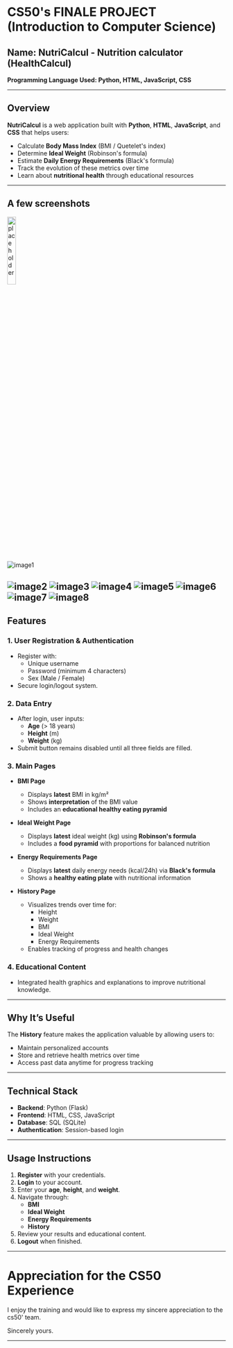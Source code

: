 # CS50's FINALE PROJECT (Introduction to Computer Science)

## Name: NutriCalcul - Nutrition calculator (HealthCalcul)

**Programming Language Used: Python, HTML, JavaScript, CSS**

---

## Overview
**NutriCalcul** is a web application built with **Python**, **HTML**, **JavaScript**, and **CSS** that helps users:
- Calculate **Body Mass Index** (BMI / Quetelet's index)
- Determine **Ideal Weight** (Robinson's formula)
- Estimate **Daily Energy Requirements** (Black's formula)
- Track the evolution of these metrics over time
- Learn about **nutritional health** through educational resources

---
## A few screenshots


<img src="/images/Final/Screenshot%201.png" alt="placeholder" width="20%" height="20%">

![image1](/images/Final/Screenshot%201.png) 

![image2](/images/Final/Screenshot%202.png)
![image3](/images/Final/Screenshot%203%20(2).png)
![image4](/images/Final/Screenshot%204.png)
![image5](/images/Final/Screenshot%205.png)
![image6](/images/Final/Screenshot%206.png)
![image7](/images/Final/Screenshot%207.png)
![image8](/images/Final/Screenshot%208.png)
---


## **Features**

### 1. **User Registration & Authentication**
- Register with:
  - Unique username
  - Password (minimum 4 characters)
  - Sex (Male / Female)
- Secure login/logout system.

### 2. **Data Entry**
- After login, user inputs:
  - **Age** (> 18 years)
  - **Height** (m)
  - **Weight** (kg)
- Submit button remains disabled until all three fields are filled.

### 3. **Main Pages**
- **BMI Page**
  - Displays **latest** BMI in kg/m²
  - Shows **interpretation** of the BMI value
  - Includes an **educational healthy eating pyramid**
  
- **Ideal Weight Page**
  - Displays **latest** ideal weight (kg) using **Robinson's formula**
  - Includes a **food pyramid** with proportions for balanced nutrition
  
- **Energy Requirements Page**
  - Displays **latest** daily energy needs (kcal/24h) via **Black's formula**
  - Shows a **healthy eating plate** with nutritional information
  
- **History Page**
  - Visualizes trends over time for:
    - Height
    - Weight
    - BMI
    - Ideal Weight
    - Energy Requirements
  - Enables tracking of progress and health changes

### 4. **Educational Content**
- Integrated health graphics and explanations to improve nutritional knowledge.

---

## **Why It’s Useful**
The **History** feature makes the application valuable by allowing users to:
- Maintain personalized accounts
- Store and retrieve health metrics over time
- Access past data anytime for progress tracking

---

## **Technical Stack**
- **Backend**: Python (Flask)
- **Frontend**: HTML, CSS, JavaScript
- **Database**: SQL (SQLite)
- **Authentication**: Session-based login

---

## **Usage Instructions**
1. **Register** with your credentials.
2. **Login** to your account.
3. Enter your **age**, **height**, and **weight**.
4. Navigate through:
   - **BMI**
   - **Ideal Weight**
   - **Energy Requirements**
   - **History**
5. Review your results and educational content.
6. **Logout** when finished.

---

# Appreciation for the CS50 Experience

I enjoy the training and would like to express my sincere appreciation to the cs50' team.

Sincerely yours.

---